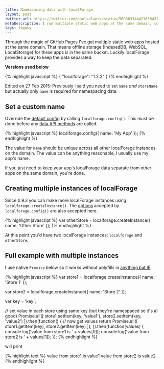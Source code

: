 ```yaml
---
title: Namespacing data with localForage
layout: post
twitter_url: https://twitter.com/paulsalaets/status/569863144421650432
metaDescription: I run multiple static web apps at the same domain, so their offline storage is in the same bucket. Luckily localForage has a way to keep the data separated.
tags: legacy
---
```


Through the magic of GitHub Pages I've got multiple static web apps hosted at the same domain. That means offline storage (IndexedDB, WebSQL, LocalStorage) for these apps is in the same bucket. Luckily localForage provides a way to keep the data separated.

**Versions used below**

{% highlight javascript %}
{
  "localforage": "1.2.2"
}
{% endhighlight %}

Edited on 27 Feb 2015: Previously I said you need to set `name` *and* `storeName` but actually only `name` is required for namespacing data.

## Set a custom name

Override the [default config](http://mozilla.github.io/localForage/#config) by calling `localforage.config()`. This *must* be done before any [data API methods](http://mozilla.github.io/localForage/#data-api) are called.

{% highlight javascript %}
localforage.config({
  name: 'My App'
});
{% endhighlight %}

The value for `name` should be unique across all other localForage instances on the domain. The value can be anything reasonable, I usually use my app's name.

If you just need to keep your app's localForage data separate from other apps on the same domain, you're done.

## Creating multiple instances of localForage

Since 0.9.3 you can make more localForage instances using `localforage.createInstance()`. The [options](http://mozilla.github.io/localForage/#config) accepted by `localforage.config()` are also accepted here.

{% highlight javascript %}
var otherStore = localforage.createInstance({
  name: 'Other Store'
});
{% endhighlight %}

At this point you'd have two localForage instances: `localforage` and `otherStore`.

## Full example with multiple instances

I use native `Promise` below so it works without polyfills in [anything but IE](http://caniuse.com/#feat=promises).

{% highlight javascript %}
var store1 = localforage.createInstance({
  name: 'Store 1'
});

var store2 = localforage.createInstance({
  name: 'Store 2'
});

var key = 'key';

// set value in each store using same key (but they're namespaced so it's all good)
Promise.all([
  store1.setItem(key, 'value1'),
  store2.setItem(key, 'value2')
]).then(function() {
  // now get values
  return Promise.all([
    store1.getItem(key),
    store2.getItem(key)
  ]);
}).then(function(values) {
  console.log('value from store1 is ' + values[0]);
  console.log('value from store2 is ' + values[1]);
});
{% endhighlight %}

will print

{% highlight text %}
value from store1 is value1
value from store2 is value2
{% endhighlight %}